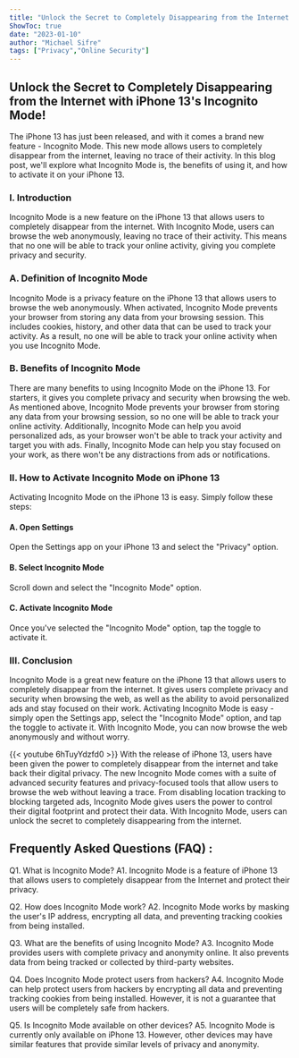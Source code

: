 ```yaml
---
title: "Unlock the Secret to Completely Disappearing from the Internet with iPhone 13's Incognito Mode!"
ShowToc: true 
date: "2023-01-10"
author: "Michael Sifre" 
tags: ["Privacy","Online Security"]
---
```

## Unlock the Secret to Completely Disappearing from the Internet with iPhone 13's Incognito Mode!

The iPhone 13 has just been released, and with it comes a brand new feature - Incognito Mode. This new mode allows users to completely disappear from the internet, leaving no trace of their activity. In this blog post, we'll explore what Incognito Mode is, the benefits of using it, and how to activate it on your iPhone 13.

### I. Introduction 

Incognito Mode is a new feature on the iPhone 13 that allows users to completely disappear from the internet. With Incognito Mode, users can browse the web anonymously, leaving no trace of their activity. This means that no one will be able to track your online activity, giving you complete privacy and security.

### A. Definition of Incognito Mode

Incognito Mode is a privacy feature on the iPhone 13 that allows users to browse the web anonymously. When activated, Incognito Mode prevents your browser from storing any data from your browsing session. This includes cookies, history, and other data that can be used to track your activity. As a result, no one will be able to track your online activity when you use Incognito Mode.

### B. Benefits of Incognito Mode

There are many benefits to using Incognito Mode on the iPhone 13. For starters, it gives you complete privacy and security when browsing the web. As mentioned above, Incognito Mode prevents your browser from storing any data from your browsing session, so no one will be able to track your online activity. Additionally, Incognito Mode can help you avoid personalized ads, as your browser won't be able to track your activity and target you with ads. Finally, Incognito Mode can help you stay focused on your work, as there won't be any distractions from ads or notifications.

### II. How to Activate Incognito Mode on iPhone 13

Activating Incognito Mode on the iPhone 13 is easy. Simply follow these steps:

#### A. Open Settings

Open the Settings app on your iPhone 13 and select the "Privacy" option.

#### B. Select Incognito Mode

Scroll down and select the "Incognito Mode" option.

#### C. Activate Incognito Mode

Once you've selected the "Incognito Mode" option, tap the toggle to activate it.

### III. Conclusion

Incognito Mode is a great new feature on the iPhone 13 that allows users to completely disappear from the internet. It gives users complete privacy and security when browsing the web, as well as the ability to avoid personalized ads and stay focused on their work. Activating Incognito Mode is easy - simply open the Settings app, select the "Incognito Mode" option, and tap the toggle to activate it. With Incognito Mode, you can now browse the web anonymously and without worry.

{{< youtube 6hTuyYdzfd0 >}} 
With the release of iPhone 13, users have been given the power to completely disappear from the internet and take back their digital privacy. The new Incognito Mode comes with a suite of advanced security features and privacy-focused tools that allow users to browse the web without leaving a trace. From disabling location tracking to blocking targeted ads, Incognito Mode gives users the power to control their digital footprint and protect their data. With Incognito Mode, users can unlock the secret to completely disappearing from the internet.

## Frequently Asked Questions (FAQ) :
Q1. What is Incognito Mode?
A1. Incognito Mode is a feature of iPhone 13 that allows users to completely disappear from the Internet and protect their privacy.

Q2. How does Incognito Mode work?
A2. Incognito Mode works by masking the user's IP address, encrypting all data, and preventing tracking cookies from being installed.

Q3. What are the benefits of using Incognito Mode?
A3. Incognito Mode provides users with complete privacy and anonymity online. It also prevents data from being tracked or collected by third-party websites.

Q4. Does Incognito Mode protect users from hackers?
A4. Incognito Mode can help protect users from hackers by encrypting all data and preventing tracking cookies from being installed. However, it is not a guarantee that users will be completely safe from hackers.

Q5. Is Incognito Mode available on other devices?
A5. Incognito Mode is currently only available on iPhone 13. However, other devices may have similar features that provide similar levels of privacy and anonymity.


